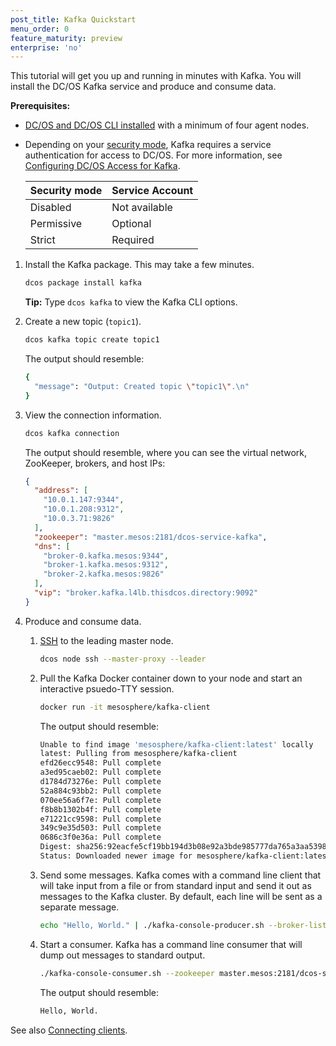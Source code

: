 ```yaml
---
post_title: Kafka Quickstart
menu_order: 0
feature_maturity: preview
enterprise: 'no'
---
```


This tutorial will get you up and running in minutes with Kafka. You will install the DC/OS Kafka service and produce and consume data.
 
**Prerequisites:**

-  [DC/OS and DC/OS CLI installed](https://docs.mesosphere.com/1.9/installing/) with a minimum of four agent nodes.
-  Depending on your [security mode](https://docs.mesosphere.com/1.9/overview/security/security-modes/), Kafka requires a service authentication for access to DC/OS. For more information, see [Configuring DC/OS Access for Kafka](https://docs.mesosphere.com/service-docs/kafka/kafka-auth/).

   | Security mode | Service Account |
   |---------------|-----------------------|
   | Disabled      | Not available   |
   | Permissive    | Optional   |
   | Strict        | Required |

1.  Install the Kafka package. This may take a few minutes. 
    
    ```bash
    dcos package install kafka
    ```      
    
    **Tip:** Type `dcos kafka` to view the Kafka CLI options.

1.  Create a new topic (`topic1`).
    
    ```bash
    dcos kafka topic create topic1
    ```    
    
    The output should resemble:
    
    ```bash
    {
      "message": "Output: Created topic \"topic1\".\n"
    }
    ```

1.  View the connection information.
    
    ```bash
    dcos kafka connection
    ```
    
    The output should resemble, where you can see the virtual network, ZooKeeper, brokers, and host IPs:
    
    ```json
    {
      "address": [
        "10.0.1.147:9344",
        "10.0.1.208:9312",
        "10.0.3.71:9826"
      ],
      "zookeeper": "master.mesos:2181/dcos-service-kafka",
      "dns": [
        "broker-0.kafka.mesos:9344",
        "broker-1.kafka.mesos:9312",
        "broker-2.kafka.mesos:9826"
      ],
      "vip": "broker.kafka.l4lb.thisdcos.directory:9092"
    }
    ```
        

1.  Produce and consume data.

    1.  [SSH](https://docs.mesosphere.com/1.9/administering-clusters/sshcluster/) to the leading master node.
    
        ```bash
        dcos node ssh --master-proxy --leader
        ```
        
    1.  Pull the Kafka Docker container down to your node and start an interactive psuedo-TTY session.    
        
        ```bash
        docker run -it mesosphere/kafka-client
        ```
        
        The output should resemble:
        
        ```bash
        Unable to find image 'mesosphere/kafka-client:latest' locally
        latest: Pulling from mesosphere/kafka-client
        efd26ecc9548: Pull complete 
        a3ed95caeb02: Pull complete 
        d1784d73276e: Pull complete 
        52a884c93bb2: Pull complete 
        070ee56a6f7e: Pull complete 
        f8b8b1302b4f: Pull complete 
        e71221cc9598: Pull complete 
        349c9e35d503: Pull complete 
        0686c3f0e36a: Pull complete 
        Digest: sha256:92eacfe5cf19bb194d3b08e92a3bde985777da765a3aa5398f275cfc8d7e27c7
        Status: Downloaded newer image for mesosphere/kafka-client:latest
        ```
        
    1.  Send some messages. Kafka comes with a command line client that will take input from a file or from standard input and send it out as messages to the Kafka cluster. By default, each line will be sent as a separate message.    
        
        ```bash
        echo "Hello, World." | ./kafka-console-producer.sh --broker-list broker.kafka.l4lb.thisdcos.directory:9092 --topic topic
        ```
        
    1.  Start a consumer. Kafka has a command line consumer that will dump out messages to standard output.
       
        ```bash
        ./kafka-console-consumer.sh --zookeeper master.mesos:2181/dcos-service-kafka --topic topic1 --from-beginning
        ```
        
        The output should resemble:
        
        ```bash
        Hello, World.
        ```

See also [Connecting clients][1].

 [1]: https://docs.mesosphere.com/1.8/usage/service-guides/kafka/connecting-clients